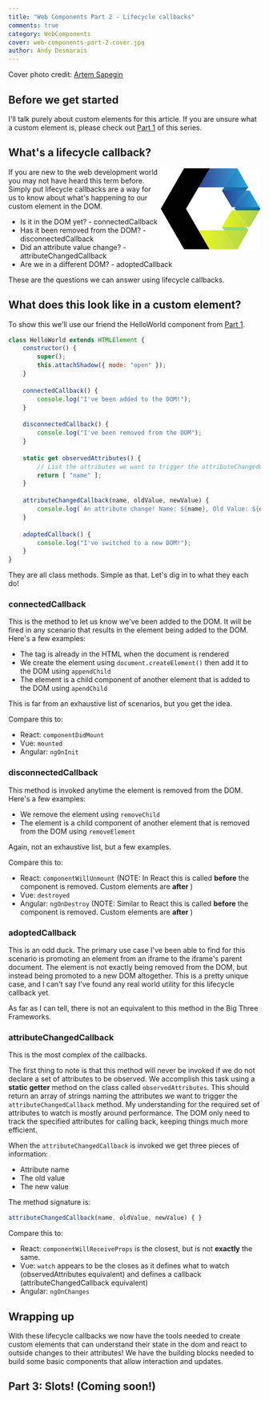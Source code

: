 ```yaml
---
title: "Web Components Part 2 - Lifecycle callbacks"
comments: true
category: WebComponents
cover: web-components-part-2-cover.jpg
author: Andy Desmarais
---
```


Cover photo credit: [Artem Sapegin](https://unsplash.com/@sapegin)

## Before we get started

I'll talk purely about custom elements for this article. If you are unsure what a custom element is, please check out [Part 1](/web-components-part-1) of this series.

## What's a lifecycle callback?

<img class="right" src="webcomponents.svg" title="Web Components" width="200" style="background-color: #FFF; float: right;">

If you are new to the web development world you may not have heard this term before. Simply put lifecycle callbacks are a way for us to know about what's happening to our custom element in the DOM.

- Is it in the DOM yet? - connectedCallback
- Has it been removed from the DOM? - disconnectedCallback
- Did an attribute value change? - attributeChangedCallback
- Are we in a different DOM? - adoptedCallback

These are the questions we can answer using lifecycle callbacks.

## What does this look like in a custom element?

To show this we'll use our friend the HelloWorld component from [Part 1](/web-components-part-1).

```javascript
class HelloWorld extends HTMLElement {
    constructor() {
        super();
        this.attachShadow({ mode: "open" });
    }

    connectedCallback() {
        console.log("I've been added to the DOM!");
    }

    disconnectedCallback() {
        console.log("I've been removed from the DOM");
    }

    static get observedAttributes() {
        // List the attributes we want to trigger the attributeChangedCallback
        return [ "name" ];
    }

    attributeChangedCallback(name, oldValue, newValue) {
        console.log(`An attribute change! Name: ${name}, Old Value: ${oldValue}, New Value: ${newValue}`);
    }

    adoptedCallback() {
        console.log("I've switched to a new DOM!");
    }
}
```

They are all class methods. Simple as that. Let's dig in to what they each do!

### connectedCallback

This is the method to let us know we've been added to the DOM. It will be fired in any scenario that results in the element being added to the DOM.  Here's a few examples:

- The tag is already in the HTML when the document is rendered
- We create the element using `document.createElement()` then add it to the DOM using `appendChild`
- The element is a child component of another element that is added to the DOM using `apendChild`

This is far from an exhaustive list of scenarios, but you get the idea.

Compare this to:

- React: `componentDidMount`
- Vue: `mounted`
- Angular: `ngOnInit`

### disconnectedCallback

This method is invoked anytime the element is removed from the DOM. Here's a few examples:

- We remove the element using `removeChild`
- The element is a child component of another element that is removed from the DOM using `removeElement`

Again, not an exhaustive list, but a few examples.

Compare this to:

- React: `componentWillUnmount` (NOTE: In React this is called __before__ the component is removed. Custom elements are __after__ )
- Vue: `destroyed`
- Angular: `ngOnDestroy` (NOTE: Similar to React this is called __before__ the component is removed. Custom elements are __after__ )

### adoptedCallback

This is an odd duck. The primary use case I've been able to find for this scenario is promoting an element from an iframe to the iframe's parent document. The element is not exactly being removed from the DOM, but instead being promoted to a new DOM altogether. This is a pretty unique case, and I can't say I've found any real world utility for this lifecycle callback yet.

As far as I can tell, there is not an equivalent to this method in the Big Three Frameworks.

### attributeChangedCallback

This is the most complex of the callbacks.

The first thing to note is that this method will never be invoked if we do not declare a set of attributes to be observed. We accomplish this task using a __static getter__ method on the class called `observedAttributes`. This should return an array of strings naming the attributes we want to trigger the `attributeChangedCallback` method. My understanding for the required set of attributes to watch is mostly around performance. The DOM only need to track the specified attributes for calling back, keeping things much more efficient.

When the `attributeChangedCallback` is invoked we get three pieces of information:

- Attribute name
- The old value
- The new value

The method signature is:

```javascript
attributeChangedCallback(name, oldValue, newValue) { }
```

Compare this to:

- React: `componentWillReceiveProps` is the closest, but is not __exactly__ the same.
- Vue: `watch` appears to be the closes as it defines what to watch (observedAttributes equivalent) and defines a callback (attributeChangedCallback equivalent)
- Angular: `ngOnChanges`

## Wrapping up

With these lifecycle callbacks we now have the tools needed to create custom elements that can understand their state in the dom and react to outside changes to their attributes! We have the building blocks needed to build some basic components that allow interaction and updates.

## Part 3: Slots! (Coming soon!)
